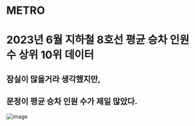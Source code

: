 # METRO
# 2023년 6월 지하철 8호선 평균 승차 인원 수 상위 10위 데이터
## 잠실이 많을거라 생각했지만,
## 문정이 평균 승차 인원 수가 제일 많았다.
![image](https://github.com/minseok06/METRO/assets/121544294/8213557c-98db-4677-9aa4-a6e6c3c7bdd5)

